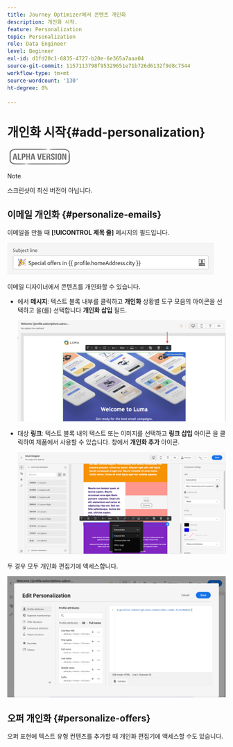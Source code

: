 ```yaml
---
title: Journey Optimizer에서 콘텐츠 개인화
description: 개인화 시작.
feature: Personalization
topic: Personalization
role: Data Engineer
level: Beginner
exl-id: d1fd20c1-6835-4727-b20e-6e365a7aaa04
source-git-commit: 1157113798f95329651e71b726d6132f9d8c7544
workflow-type: tm+mt
source-wordcount: '130'
ht-degree: 0%

---
```


# 개인화 시작{#add-personalization}

![](../assets/do-not-localize/badge.png)

>[!NOTE]
>
>스크린샷이 최신 버전이 아닙니다.


## 이메일 개인화 {#personalize-emails}

이메일을 만들 때 **[!UICONTROL 제목 줄]** 메시지의 필드입니다.

![](assets/perso_subject.png)

이메일 디자이너에서 콘텐츠를 개인화할 수 있습니다.

* 에서 **메시지**: 텍스트 블록 내부를 클릭하고 **개인화** 상황별 도구 모음의 아이콘을 선택하고 을(를) 선택합니다 **개인화 삽입** 필드.

   ![](assets/perso_insert.png)

* 대상 **링크**: 텍스트 블록 내의 텍스트 또는 이미지를 선택하고 **링크 삽입** 아이콘 을 클릭하여 제품에서 사용할 수 있습니다. 창에서 **개인화 추가** 아이콘.

   ![](assets/perso_link.png)

두 경우 모두 개인화 편집기에 액세스합니다.

![](assets/perso_ee.png)

## 오퍼 개인화 {#personalize-offers}

오퍼 표현에 텍스트 유형 컨텐츠를 추가할 때 개인화 편집기에 액세스할 수도 있습니다.


